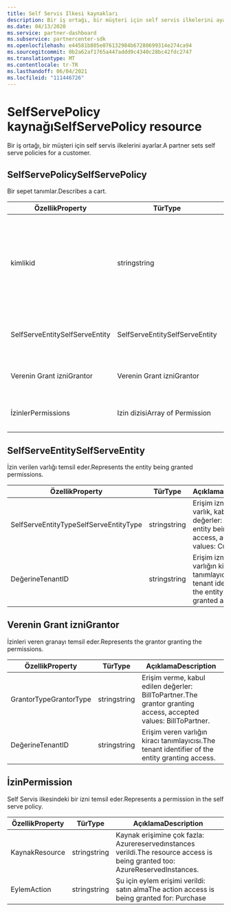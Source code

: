 ```yaml
---
title: Self Servis Ilkesi kaynakları
description: Bir iş ortağı, bir müşteri için self servis ilkelerini ayarlar.
ms.date: 04/13/2020
ms.service: partner-dashboard
ms.subservice: partnercenter-sdk
ms.openlocfilehash: e44581b805e076132984b67280699314e274ca94
ms.sourcegitcommit: 0b2a62af1765a447addd9c4340c28bc42fdc2747
ms.translationtype: MT
ms.contentlocale: tr-TR
ms.lasthandoff: 06/04/2021
ms.locfileid: "111446726"
---
```

# <a name="selfservepolicy-resource"></a><span data-ttu-id="cc89f-103">SelfServePolicy kaynağı</span><span class="sxs-lookup"><span data-stu-id="cc89f-103">SelfServePolicy resource</span></span>

<span data-ttu-id="cc89f-104">Bir iş ortağı, bir müşteri için self servis ilkelerini ayarlar.</span><span class="sxs-lookup"><span data-stu-id="cc89f-104">A partner sets self serve policies for a customer.</span></span>

## <a name="selfservepolicy"></a><span data-ttu-id="cc89f-105">SelfServePolicy</span><span class="sxs-lookup"><span data-stu-id="cc89f-105">SelfServePolicy</span></span>

<span data-ttu-id="cc89f-106">Bir sepet tanımlar.</span><span class="sxs-lookup"><span data-stu-id="cc89f-106">Describes a cart.</span></span>

| <span data-ttu-id="cc89f-107">Özellik</span><span class="sxs-lookup"><span data-stu-id="cc89f-107">Property</span></span>              | <span data-ttu-id="cc89f-108">Tür</span><span class="sxs-lookup"><span data-stu-id="cc89f-108">Type</span></span>             | <span data-ttu-id="cc89f-109">Açıklama</span><span class="sxs-lookup"><span data-stu-id="cc89f-109">Description</span></span>                                                                                            |
|-----------------------|------------------|--------------------------------------------------------------------------------------------------------|
| <span data-ttu-id="cc89f-110">kimlik</span><span class="sxs-lookup"><span data-stu-id="cc89f-110">id</span></span>                    | <span data-ttu-id="cc89f-111">string</span><span class="sxs-lookup"><span data-stu-id="cc89f-111">string</span></span>           | <span data-ttu-id="cc89f-112">Self Servis ilkesinin başarıyla oluşturulması sırasında sağlanan kendi kendine bir ilke tanımlayıcısı.</span><span class="sxs-lookup"><span data-stu-id="cc89f-112">A self-serve policy identifier that is supplied upon successful creation of the self serve policy.</span></span>     |
| <span data-ttu-id="cc89f-113">SelfServeEntity</span><span class="sxs-lookup"><span data-stu-id="cc89f-113">SelfServeEntity</span></span>       | <span data-ttu-id="cc89f-114">SelfServeEntity</span><span class="sxs-lookup"><span data-stu-id="cc89f-114">SelfServeEntity</span></span>  | <span data-ttu-id="cc89f-115">Erişim izni verilen self servis varlığı.</span><span class="sxs-lookup"><span data-stu-id="cc89f-115">The self serve entity that is being granted access.</span></span>                                                     |
| <span data-ttu-id="cc89f-116">Verenin Grant izni</span><span class="sxs-lookup"><span data-stu-id="cc89f-116">Grantor</span></span>               | <span data-ttu-id="cc89f-117">Verenin Grant izni</span><span class="sxs-lookup"><span data-stu-id="cc89f-117">Grantor</span></span>          | <span data-ttu-id="cc89f-118">Erişim veren granör.</span><span class="sxs-lookup"><span data-stu-id="cc89f-118">The grantor that is granting access.</span></span>                                                                    |
| <span data-ttu-id="cc89f-119">İzinler</span><span class="sxs-lookup"><span data-stu-id="cc89f-119">Permissions</span></span>           | <span data-ttu-id="cc89f-120">Izin dizisi</span><span class="sxs-lookup"><span data-stu-id="cc89f-120">Array of Permission</span></span>| <span data-ttu-id="cc89f-121">[İzin](#permission) kaynakları dizisi.</span><span class="sxs-lookup"><span data-stu-id="cc89f-121">An Array of [Permission](#permission) resources.</span></span>                                                                     |

## <a name="selfserveentity"></a><span data-ttu-id="cc89f-122">SelfServeEntity</span><span class="sxs-lookup"><span data-stu-id="cc89f-122">SelfServeEntity</span></span>

<span data-ttu-id="cc89f-123">İzin verilen varlığı temsil eder.</span><span class="sxs-lookup"><span data-stu-id="cc89f-123">Represents the entity being granted permissions.</span></span>

| <span data-ttu-id="cc89f-124">Özellik</span><span class="sxs-lookup"><span data-stu-id="cc89f-124">Property</span></span>             | <span data-ttu-id="cc89f-125">Tür</span><span class="sxs-lookup"><span data-stu-id="cc89f-125">Type</span></span>|<span data-ttu-id="cc89f-126">Açıklama</span><span class="sxs-lookup"><span data-stu-id="cc89f-126">Description</span></span>|
|----------------------|----------------------------------|--------------------------------------------------------------------------------------------|
| <span data-ttu-id="cc89f-127">SelfServeEntityType</span><span class="sxs-lookup"><span data-stu-id="cc89f-127">SelfServeEntityType</span></span>  | <span data-ttu-id="cc89f-128">string</span><span class="sxs-lookup"><span data-stu-id="cc89f-128">string</span></span>                           | <span data-ttu-id="cc89f-129">Erişim izni verilen varlık, kabul edilen değerler: müşteri.</span><span class="sxs-lookup"><span data-stu-id="cc89f-129">The entity being granted access, accepted values: Customer.</span></span>                                 |
| <span data-ttu-id="cc89f-130">Değerine</span><span class="sxs-lookup"><span data-stu-id="cc89f-130">TenantID</span></span>             | <span data-ttu-id="cc89f-131">string</span><span class="sxs-lookup"><span data-stu-id="cc89f-131">string</span></span>                           | <span data-ttu-id="cc89f-132">Erişim izni verilen varlığın kiracı tanımlayıcısı.</span><span class="sxs-lookup"><span data-stu-id="cc89f-132">The tenant identifier of the entity being granted access.</span></span>                                   |

## <a name="grantor"></a><span data-ttu-id="cc89f-133">Verenin Grant izni</span><span class="sxs-lookup"><span data-stu-id="cc89f-133">Grantor</span></span>

<span data-ttu-id="cc89f-134">İzinleri veren granayı temsil eder.</span><span class="sxs-lookup"><span data-stu-id="cc89f-134">Represents the grantor granting the permissions.</span></span>

| <span data-ttu-id="cc89f-135">Özellik</span><span class="sxs-lookup"><span data-stu-id="cc89f-135">Property</span></span>             | <span data-ttu-id="cc89f-136">Tür</span><span class="sxs-lookup"><span data-stu-id="cc89f-136">Type</span></span>|<span data-ttu-id="cc89f-137">Açıklama</span><span class="sxs-lookup"><span data-stu-id="cc89f-137">Description</span></span>|
|----------------------|----------------------------------|--------------------------------------------------------------------------------------------|
| <span data-ttu-id="cc89f-138">GrantorType</span><span class="sxs-lookup"><span data-stu-id="cc89f-138">GrantorType</span></span>          | <span data-ttu-id="cc89f-139">string</span><span class="sxs-lookup"><span data-stu-id="cc89f-139">string</span></span>                           | <span data-ttu-id="cc89f-140">Erişim verme, kabul edilen değerler: BillToPartner.</span><span class="sxs-lookup"><span data-stu-id="cc89f-140">The grantor granting access, accepted values: BillToPartner.</span></span>                               |
| <span data-ttu-id="cc89f-141">Değerine</span><span class="sxs-lookup"><span data-stu-id="cc89f-141">TenantID</span></span>             | <span data-ttu-id="cc89f-142">string</span><span class="sxs-lookup"><span data-stu-id="cc89f-142">string</span></span>                           | <span data-ttu-id="cc89f-143">Erişim veren varlığın kiracı tanımlayıcısı.</span><span class="sxs-lookup"><span data-stu-id="cc89f-143">The tenant identifier of the entity granting access.</span></span>                                       |


## <a name="permission"></a><span data-ttu-id="cc89f-144">İzin</span><span class="sxs-lookup"><span data-stu-id="cc89f-144">Permission</span></span>

<span data-ttu-id="cc89f-145">Self Servis ilkesindeki bir izni temsil eder.</span><span class="sxs-lookup"><span data-stu-id="cc89f-145">Represents a permission in the self serve policy.</span></span>

| <span data-ttu-id="cc89f-146">Özellik</span><span class="sxs-lookup"><span data-stu-id="cc89f-146">Property</span></span>             | <span data-ttu-id="cc89f-147">Tür</span><span class="sxs-lookup"><span data-stu-id="cc89f-147">Type</span></span>|<span data-ttu-id="cc89f-148">Açıklama</span><span class="sxs-lookup"><span data-stu-id="cc89f-148">Description</span></span>|
|----------------------|----------------------------------|--------------------------------------------------------------------------------------------|
| <span data-ttu-id="cc89f-149">Kaynak</span><span class="sxs-lookup"><span data-stu-id="cc89f-149">Resource</span></span>             | <span data-ttu-id="cc89f-150">string</span><span class="sxs-lookup"><span data-stu-id="cc89f-150">string</span></span>                           | <span data-ttu-id="cc89f-151">Kaynak erişimine çok fazla: Azurereservedınstances verildi.</span><span class="sxs-lookup"><span data-stu-id="cc89f-151">The resource access is being granted too: AzureReservedInstances.</span></span>                          |
| <span data-ttu-id="cc89f-152">Eylem</span><span class="sxs-lookup"><span data-stu-id="cc89f-152">Action</span></span>               | <span data-ttu-id="cc89f-153">string</span><span class="sxs-lookup"><span data-stu-id="cc89f-153">string</span></span>                           | <span data-ttu-id="cc89f-154">Şu için eylem erişimi verildi: satın alma</span><span class="sxs-lookup"><span data-stu-id="cc89f-154">The action access is being granted for: Purchase</span></span>                                           |
